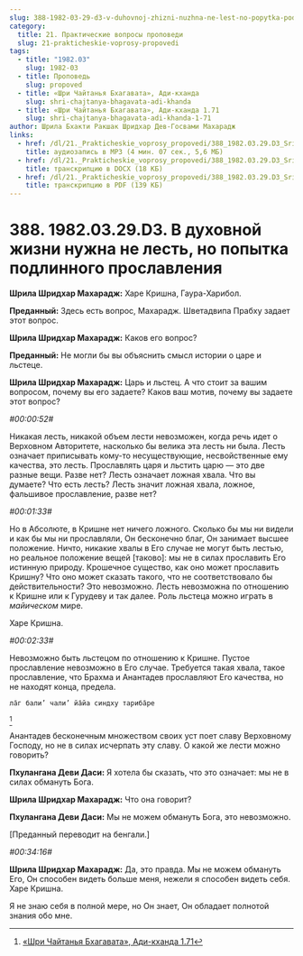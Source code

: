 ```yaml
---
slug: 388-1982-03-29-d3-v-duhovnoj-zhizni-nuzhna-ne-lest-no-popytka-podlinnogo-proslavleniya
category:
  title: 21. Практические вопросы проповеди
  slug: 21-prakticheskie-voprosy-propovedi
tags:
  - title: "1982.03"
    slug: 1982-03
  - title: Проповедь
    slug: propoved
  - title: «Шри Чайтанья Бхагавата», Ади-кханда
    slug: shri-chajtanya-bhagavata-adi-khanda
  - title: «Шри Чайтанья Бхагавата», Ади-кханда 1.71
    slug: shri-chajtanya-bhagavata-adi-khanda-1-71
author: Шрила Бхакти Ракшак Шридхар Дев-Госвами Махарадж
links:
  - href: /dl/21._Prakticheskie_voprosy_propovedi/388_1982.03.29.D3_SridharMj_V_duhovnoj_zhizni_nuzhna_ne_lest_no_popytka_podlinnogo_proslavlenija.mp3
    title: аудиозапись в MP3 (4 мин. 07 сек., 5,6 МБ)
  - href: /dl/21._Prakticheskie_voprosy_propovedi/388_1982.03.29.D3_SridharMj_V_duhovnoj_zhizni_nuzhna_ne_lest_no_popytka_podlinnogo_proslavlenija.docx
    title: транскрипцию в DOCX (18 КБ)
  - href: /dl/21._Prakticheskie_voprosy_propovedi/388_1982.03.29.D3_SridharMj_V_duhovnoj_zhizni_nuzhna_ne_lest_no_popytka_podlinnogo_proslavlenija.pdf
    title: транскрипцию в PDF (139 КБ)
---
```


# 388. 1982.03.29.D3. В духовной жизни нужна не лесть, но попытка подлинного прославления

**Шрила Шридхар Махарадж:** Харе Кришна, Гаура-Харибол.

**Преданный:** Здесь есть вопрос, Махарадж. Шветадвипа Прабху задает этот вопрос.

**Шрила Шридхар Махарадж:** Каков его вопрос?

**Преданный:** Не могли бы вы объяснить смысл истории о царе и льстеце.

**Шрила Шридхар Махарадж:** Царь и льстец. А что стоит за вашим вопросом, почему вы его задаете? Каков ваш мотив, почему вы задаете этот вопрос?

*#00:00:52#*

Никакая лесть, никакой объем лести невозможен, когда речь идет о Верховном Авторитете, насколько бы велика эта лесть ни была. Лесть означает приписывать кому-то несуществующие, несвойственные ему качества, это лесть. Прославлять царя и льстить царю — это две разные вещи. Разве нет? Лесть означает ложная хвала. Что вы думаете? Что есть лесть? Лесть значит ложная хвала, ложное, фальшивое прославление, разве нет?

*#00:01:33#*

Но в Абсолюте, в Кришне нет ничего ложного. Сколько бы мы ни видели и как бы мы ни прославляли, Он бесконечно благ, Он занимает высшее положение. Ничто, никакие хвалы в Его случае не могут быть лестью, но реальное положение вещей [таково]: мы не в силах прославить Его истинную природу. Крошечное существо, как оно может прославить Кришну? Что оно может сказать такого, что не соответствовало бы действительности? Это невозможно. Лесть невозможна по отношению к Кришне или к Гурудеву и так далее. Роль льстеца можно играть в *майическом* мире.

Харе Кришна.

*#00:02:33#*

Невозможно быть льстецом по отношению к Кришне. Пустое прославление невозможно в Его случае. Требуется такая хвала, такое прославление, что Брахма и Анантадев прославляют Его качества, но не находят конца, предела.

    ла̄г бали’ чали’ йа̄йа синдху тариба̄ре
[^_ftn1]

Анантадев бесконечным множеством своих уст поет славу Верховному Господу, но не в силах исчерпать эту славу. О какой же лести можно говорить?

**Пхулангана Деви Даси:** Я хотела бы сказать, что это означает: мы не в силах обмануть Бога.

**Шрила Шридхар Махарадж:** Что она говорит?

**Пхулангана Деви Даси:** Мы не можем обмануть Бога, это невозможно.

[Преданный переводит на бенгали.]

*#00:34:16#*

**Шрила Шридхар Махарадж:** Да, это правда. Мы не можем обмануть Его, Он способен видеть больше меня, нежели я способен видеть себя. Харе Кришна.

Я не знаю себя в полной мере, но Он знает, Он обладает полнотой знания обо мне.



[^_ftn1]: [«Шри Чайтанья Бхагавата», Ади-кханда 1.71](../notes/shri-chajtanya-bhagavata-adi-khanda/shri-chajtanya-bhagavata-adi-khanda-1-71.md)
